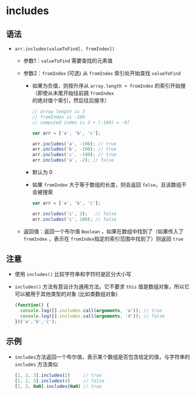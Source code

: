 # includes

## 语法

+ `arr.includes(valueToFind[, fromIndex])`

  + 参数1：`valueToFind` 需要查找的元素值

  + 参数2：`fromIndex` (可选) 从 `fromIndex` 索引处开始查找 `valueToFind`

    + 如果为负值，则按升序从 `array.length + fromIndex` 的索引开始搜 （即使从末尾开始往前跳 `fromIndex` 的绝对值个索引，然后往后搜寻）

        ```js
        // array length is 3
        // fromIndex is -100
        // computed index is 3 + (-100) = -97

        var arr = ['a', 'b', 'c'];

        arr.includes('a', -100); // true
        arr.includes('b', -100); // true
        arr.includes('c', -100); // true
        arr.includes('a', -2); // false
        ```

    + 默认为 0

    + 如果 `fromIndex` 大于等于数组的长度，则会返回 `false`，且该数组不会被搜索

        ```js
        var arr = ['a', 'b', 'c'];

        arr.includes('c', 3);   // false
        arr.includes('c', 100); // false
        ```

  + 返回值：返回一个布尔值 `Boolean` ，如果在数组中找到了（如果传入了 `fromIndex` ，表示在 `fromIndex`指定的索引范围中找到了）则返回 `true`

## 注意

+ 使用 `includes()` 比较字符串和字符时是区分大小写

+ `includes()` 方法有意设计为通用方法。它不要求 `this` 值是数组对象，所以它可以被用于其他类型的对象 (比如类数组对象)

    ```js
    (function() {
      console.log([].includes.call(arguments, 'a')); // true
      console.log([].includes.call(arguments, 'd')); // false
    })('a','b','c');
    ```

## 示例

+ `includes`方法返回一个布尔值，表示某个数组是否包含给定的值，与字符串的 `includes` 方法类似

    ```js
    [1, 2, 3].includes(2)     // true
    [1, 2, 3].includes(4)     // false
    [1, 2, NaN].includes(NaN) // true
    ```
